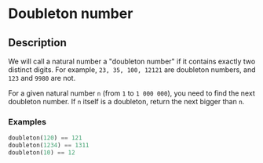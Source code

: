 # Doubleton number

## Description

We will call a natural number a "doubleton number" if it contains exactly two distinct digits. For example, `23, 35, 100, 12121` are doubleton numbers, and `123` and `9980` are not.

For a given natural number `n` (from `1` to `1 000 000`), you need to find the next doubleton number. If `n` itself is a doubleton, return the next bigger than `n`.

### Examples

```python
doubleton(120) == 121
doubleton(1234) == 1311
doubleton(10) == 12
```
